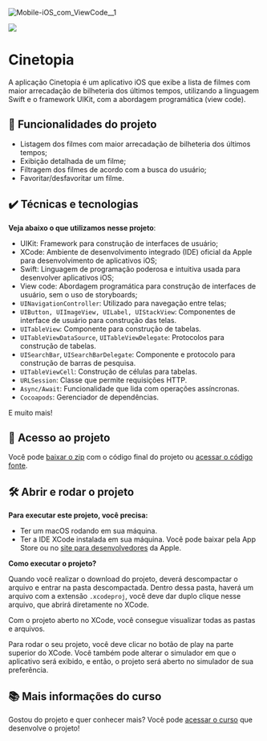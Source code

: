 ![Mobile-iOS_com_ViewCode__1](https://github.com/AndriuCoelho/3482-ios-view-code-uicollectionview-cinetopia/assets/7536739/829d79c2-c8de-452d-8b9f-fb84aac79ab5)


![](https://img.shields.io/github/license/alura-cursos/android-com-kotlin-personalizando-ui)

# Cinetopia

A aplicação Cinetopia é um aplicativo iOS que exibe a lista de filmes com maior arrecadação de bilheteria dos últimos tempos, utilizando a linguagem Swift e o framework UIKit, com a abordagem programática (view code).

## 🔨 Funcionalidades do projeto

- Listagem dos filmes com maior arrecadação de bilheteria dos últimos tempos;
- Exibição detalhada de um filme;
- Filtragem dos filmes de acordo com a busca do usuário;
- Favoritar/desfavoritar um filme.

## ✔️ Técnicas e tecnologias

**Veja abaixo o que utilizamos nesse projeto**:
- UIKit: Framework para construção de interfaces de usuário;
- XCode: Ambiente de desenvolvimento integrado (IDE) oficial da Apple para desenvolvimento de aplicativos iOS;
- Swift: Linguagem de programação poderosa e intuitiva usada para desenvolver aplicativos iOS;
- View code: Abordagem programática para construção de interfaces de usuário, sem o uso de storyboards;
- `UINavigationController`: Utilizado para navegação entre telas;
- `UIButton, UIImageView, UILabel, UIStackView`: Componentes de interface de usuário para construção das telas.
- `UITableView`: Componente para construção de tabelas.
- `UITableViewDataSource`, `UITableViewDelegate`: Protocolos para construção de tabelas.
- `UISearchBar`, `UISearchBarDelegate`: Componente e protocolo para construção de barras de pesquisa.
- `UITableViewCell`: Construção de células para tabelas.
- `URLSession`: Classe que permite requisições HTTP.
- `Async/Await`: Funcionalidade que lida com operações assíncronas.
- `Cocoapods`: Gerenciador de dependências.

E muito mais! 
 
## 📁 Acesso ao projeto

Você pode [baixar o zip](https://github.com/alura-cursos/ios-view-code-requisicoes-http/archive/refs/heads/main.zip) com o código final do projeto ou [acessar o código fonte](https://github.com/alura-cursos/ios-view-code-requisicoes-http/).

## 🛠️ Abrir e rodar o projeto

**Para executar este projeto, você precisa:**

- Ter um macOS rodando em sua máquina.
- Ter a IDE XCode instalada em sua máquina. Você pode baixar pela App Store ou no [site para desenvolvedores](https://developer.apple.com/download/all/) da Apple.

**Como executar o projeto?**

Quando você realizar o download do projeto, deverá descompactar o arquivo e entrar na pasta descompactada. Dentro dessa pasta, haverá um arquivo com a extensão `.xcodeproj`, você deve dar duplo clique nesse arquivo, que abrirá diretamente no XCode. 

Com o projeto aberto no XCode, você consegue visualizar todas as pastas e arquivos.

Para rodar o seu projeto, você deve clicar no botão de play na parte superior do XCode. Você também pode alterar o simulador em que o aplicativo será exibido, e então, o projeto será aberto no simulador de sua preferência.

## 📚 Mais informações do curso

Gostou do projeto e quer conhecer mais? Você pode [acessar o curso](https://cursos.alura.com.br/course/ios-view-code-requisicoes-http) que desenvolve o projeto!

